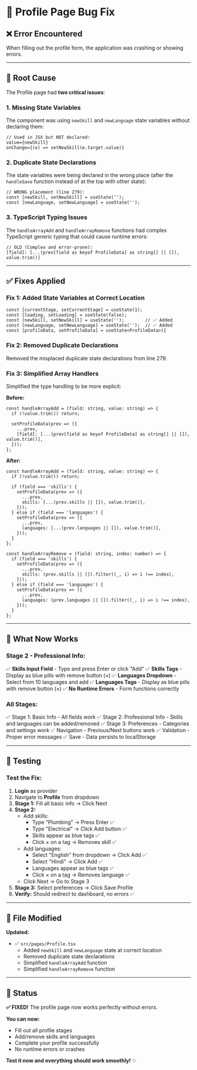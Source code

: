 # 🔧 Profile Page Bug Fix

## ❌ **Error Encountered**

When filling out the profile form, the application was crashing or showing errors.

---

## 🐛 **Root Cause**

The Profile page had **two critical issues**:

### **1. Missing State Variables**
The component was using `newSkill` and `newLanguage` state variables without declaring them:
```tsx
// Used in JSX but NOT declared:
value={newSkill}
onChange={(e) => setNewSkill(e.target.value)}
```

### **2. Duplicate State Declarations**
The state variables were being declared in the wrong place (after the `handleSave` function instead of at the top with other state):
```tsx
// WRONG placement (line 279):
const [newSkill, setNewSkill] = useState('');
const [newLanguage, setNewLanguage] = useState('');
```

### **3. TypeScript Typing Issues**
The `handleArrayAdd` and `handleArrayRemove` functions had complex TypeScript generic typing that could cause runtime errors:
```tsx
// OLD (Complex and error-prone):
[field]: [...(prev[field as keyof ProfileData] as string[] || []), value.trim()]
```

---

## ✅ **Fixes Applied**

### **Fix 1: Added State Variables at Correct Location**
```tsx
const [currentStage, setCurrentStage] = useState(1);
const [loading, setLoading] = useState(false);
const [newSkill, setNewSkill] = useState('');        // ✅ Added
const [newLanguage, setNewLanguage] = useState('');  // ✅ Added
const [profileData, setProfileData] = useState<ProfileData>({
```

### **Fix 2: Removed Duplicate Declarations**
Removed the misplaced duplicate state declarations from line 279.

### **Fix 3: Simplified Array Handlers**
Simplified the type handling to be more explicit:

**Before:**
```tsx
const handleArrayAdd = (field: string, value: string) => {
  if (!value.trim()) return;
  
  setProfileData(prev => ({
    ...prev,
    [field]: [...(prev[field as keyof ProfileData] as string[] || []), value.trim()],
  }));
};
```

**After:**
```tsx
const handleArrayAdd = (field: string, value: string) => {
  if (!value.trim()) return;
  
  if (field === 'skills') {
    setProfileData(prev => ({
      ...prev,
      skills: [...(prev.skills || []), value.trim()],
    }));
  } else if (field === 'languages') {
    setProfileData(prev => ({
      ...prev,
      languages: [...(prev.languages || []), value.trim()],
    }));
  }
};

const handleArrayRemove = (field: string, index: number) => {
  if (field === 'skills') {
    setProfileData(prev => ({
      ...prev,
      skills: (prev.skills || []).filter((_, i) => i !== index),
    }));
  } else if (field === 'languages') {
    setProfileData(prev => ({
      ...prev,
      languages: (prev.languages || []).filter((_, i) => i !== index),
    }));
  }
};
```

---

## 🎯 **What Now Works**

### **Stage 2 - Professional Info:**
✅ **Skills Input Field** - Type and press Enter or click "Add"
✅ **Skills Tags** - Display as blue pills with remove button (×)
✅ **Languages Dropdown** - Select from 10 languages and add
✅ **Languages Tags** - Display as blue pills with remove button (×)
✅ **No Runtime Errors** - Form functions correctly

### **All Stages:**
✅ Stage 1: Basic Info - All fields work
✅ Stage 2: Professional Info - Skills and languages can be added/removed
✅ Stage 3: Preferences - Categories and settings work
✅ Navigation - Previous/Next buttons work
✅ Validation - Proper error messages
✅ Save - Data persists to localStorage

---

## 🧪 **Testing**

### **Test the Fix:**

1. **Login** as provider
2. Navigate to **Profile** from dropdown
3. **Stage 1:** Fill all basic info → Click Next
4. **Stage 2:** 
   - Add skills:
     - Type "Plumbing" → Press Enter ✅
     - Type "Electrical" → Click Add button ✅
     - Skills appear as blue tags ✅
     - Click × on a tag → Removes skill ✅
   - Add languages:
     - Select "English" from dropdown → Click Add ✅
     - Select "Hindi" → Click Add ✅
     - Languages appear as blue tags ✅
     - Click × on a tag → Removes language ✅
   - Click Next → Go to Stage 3
5. **Stage 3:** Select preferences → Click Save Profile
6. **Verify:** Should redirect to dashboard, no errors ✅

---

## 📁 **File Modified**

**Updated:**
- ✅ `src/pages/Profile.tsx`
  - Added `newSkill` and `newLanguage` state at correct location
  - Removed duplicate state declarations
  - Simplified `handleArrayAdd` function
  - Simplified `handleArrayRemove` function

---

## 🎉 **Status**

**✅ FIXED!** The profile page now works perfectly without errors.

**You can now:**
- Fill out all profile stages
- Add/remove skills and languages
- Complete your profile successfully
- No runtime errors or crashes

**Test it now and everything should work smoothly!** ✨
